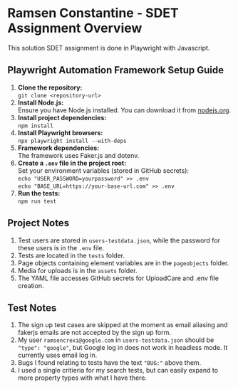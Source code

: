 # **Ramsen Constantine - SDET Assignment Overview**

This solution SDET assignment is done in Playwright with Javascript.

## Playwright Automation Framework Setup Guide
1. **Clone the repository:**  
   `git clone <repository-url>`
2. **Install Node.js:**  
   Ensure you have Node.js installed. You can download it from [nodejs.org](https://nodejs.org).
3. **Install project dependencies:**  
   `npm install`
4. **Install Playwright browsers:**  
   `npx playwright install --with-deps`
5. **Framework dependencies:**  
   The framework uses Faker.js and dotenv.
6. **Create a `.env` file in the project root:**  
   Set your environment variables (stored in GitHub secrets):  
   `echo "USER_PASSWORD=yourpassword" >> .env`  
   `echo "BASE_URL=https://your-base-url.com" >> .env`
7. **Run the tests:**  
   `npm run test`

## Project Notes
1. Test users are stored in `users-testdata.json`, while the password for these users is in the `.env` file.
2. Tests are located in the `tests` folder.
3. Page objects containing element variables are in the `pageobjects` folder.
4. Media for uploads is in the `assets` folder.
5. The YAML file accesses GitHub secrets for UploadCare and .env file creation.

## Test Notes
1. The sign up test cases are skipped at the moment as email aliasing and fakerjs emails are not accepted by the sign up form.
2. My user `ramsencrexi@google.com` in `users-testdata.json` should be `"type": "google"`, but Google log in does not work in headless mode. It currently uses email log in. 
2. Bugs I found relating to tests have the text `"BUG:"` above them.
3. I used a single critieria for my search tests, but can easily expand to more property types with what I have there.
